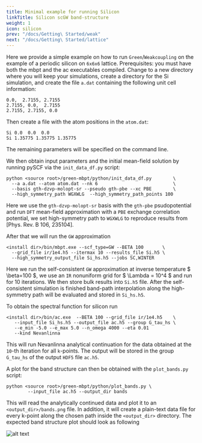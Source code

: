 ```yaml
---
title: Minimal example for running Silicon
linkTitle: Silicon scGW band-structure
weight: 1
icon: silicon
prev: "/docs/Getting\ Started/weak"
next: "/docs/Getting\ Started/lattice"
---
```



Here we provide a simple example on how to run `Green`/`Weakcoupling` on the example of a periodic silicon on `6x6x6` lattice. Prerequisites: you must have both the mbpt and the ac executables compiled. Change to a new directory where you will keep your simulations, create a directory for the Si simulation, and create the file `a.dat` containing the following unit cell information:
```
0.0,  2.7155, 2.7155
2.7155, 0.0,  2.7155
2.7155, 2.7155, 0.0
```

Then create a file with the atom positions in the `atom.dat`:
```
Si 0.0  0.0  0.0
Si 1.35775 1.35775 1.35775
```
The remaining parameters will be specified on the command line.

We then obtain input parameters and the initial mean-field solution by running pySCF via the `init_data_df.py` script:
```
python <source root>/green-mbpt/python/init_data_df.py        \
  --a a.dat --atom atom.dat --nk 6                            \
  --basis gth-dzvp-molopt-sr --pseudo gth-pbe --xc PBE        \
  --high_symmetry_path WGXWLG  --high_symmetry_path_points 100
```
Here we use the `gth-dzvp-molopt-sr` basis with the `gth-pbe` psudopotential and run `DFT` mean-field approximation  with a `PBE` exchange correlation potential,
we set high-symmetry path to `WGXWLG` to reproduce results from [Phys. Rev. B 106, 235104].


After that we will run the `GW` approximation
```
<install dir>/bin/mbpt.exe --scf_type=GW --BETA 100       \
  --grid_file ir/1e4.h5 --itermax 10 --results_file Si.h5 \
  --high_symmetry_output_file Si_hs.h5 --jobs SC,WINTER
```
Here we run the self-consistent `GW` approximation at inverse temperature $ \beta=100 $, we  use an `IR` nonuniform grid for $ \Lambda = 10^4 $ and run for 10 iterations. We then store bulk results into `Si.h5` file. After the self-consistent simulation is finished band-path interpolation  along the high-symmetry path will be evaluated and stored in `Si_hs.h5`.

To obtain the spectral function for silicon run
```
<install dir>/bin/ac.exe  --BETA 100 --grid_file ir/1e4.h5    \
   --input_file Si_hs.h5 --output_file ac.h5 --group G_tau_hs \
   --e_min -5.0 --e_max 5.0 --n_omega 4000 --eta 0.01
   --kind Nevanlinna
```
This will run Nevanlinna analytical continuation for the data obtained at the `10`-th iteration for all `k`-points. The output will be stored in the group
`G_tau_hs` of the output `HDF5` file `ac.h5`.

A plot for the band structure can then be obtained with the `plot_bands.py` script:
```
python <source root>/green-mbpt/python/plot_bands.py \
        --input_file ac.h5 --output_dir bands
```
This will read the analytically continued data and plot it to an `<output_dir>/bands.png` file. In addition, it will create a plain-text data file for every k-point along the chosen path inside the `<output_dir>` directory.
The expected band structure plot should look as following

![alt text](/tutorials/bands.png)

